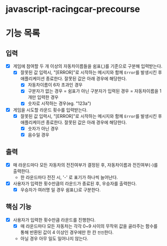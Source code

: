 # javascript-racingcar-precourse

# 기능 목록

## 입력

- [x] 게임에 참여할 두 개 이상의 자동차이름들을 쉼표(,)를 기준으로 구분해 입력받는다.
  - [x] 잘못된 값 입력시, "[ERROR]"로 시작하는 메시지와 함께 `Error`를 발생시킨 후 애플리케이션 종료한다. 잘못된 값은 아래 경우에 해당한다.
    - [x] 자동차이름이 6자 초과인 경우
    - [x] 구분자가 없는 경우
          = 쉼표가 아닌 구분자가 입력된 경우
          = 자동차이름을 1개만 입력한 경우
    - [x] 숫자로 시작하는 경우(eg. "123a")
- [x] 게임을 시도할 라운드 횟수를 입력받는다.
  - [x] 잘못된 값 입력시, "[ERROR]"로 시작하는 메시지와 함께 `Error`를 발생시킨 후 애플리케이션 종료한다. 잘못된 값은 아래 경우에 해당한다.
    - [x] 숫자가 아닌 경우
    - [x] 음수일 경우

## 출력

- [x] 매 라운드마다 모든 자동차의 전진여부가 결정된 후, 자동차이름과 전진여부(-)를 출력한다.
  - 한 라운드마다 전진 시, '-' 로 표기가 하나씩 늘어난다.
- [x] 사용자가 입력한 횟수만큼의 라운드가 종료된 후, 우승자를 출력한다.
  - [x] 우승자가 여러명 일 경우 쉼표(,)로 구분한다.

## 핵심 기능

- [x] 사용자가 입력한 횟수만큼 라운드를 진행한다.
  - [x] 매 라운드마다 모든 자동차는 각각 0~9 사이의 무작위 값을 골라주는 함수를 통해 반환된 값이 4 이상인 경우에만 한 칸 `전진`한다.
  - 아닐 경우 아무 일도 일어나지 않는다.
